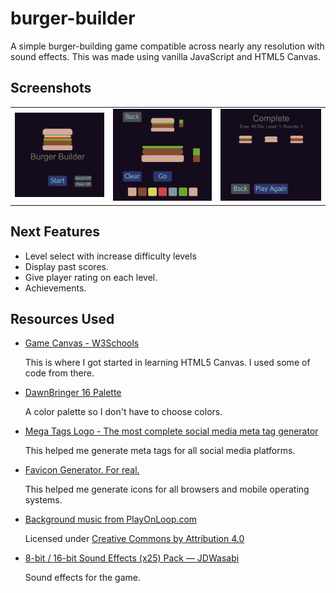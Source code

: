 # burger-builder
A simple burger-building game compatible across nearly any resolution with sound effects. This was made using vanilla JavaScript and HTML5 Canvas.

## Screenshots

<table><tbody>
  <tr>
    <td><img src="https://github.com/lewdev/burger-builder/raw/master/src/images/burger-builder-start-screen.png"></td>
    <td><img src="https://github.com/lewdev/burger-builder/raw/master/src/images/burger-builder-game-screen.png"></td>
    <td><img src="https://github.com/lewdev/burger-builder/raw/master/src/images/burger-builder-end-screen.png"></td>
  </tr>
</tbody></table>

## Next Features
* Level select with increase difficulty levels
* Display past scores.
* Give player rating on each level.
* Achievements.

## Resources Used
* [Game Canvas - W3Schools](https://www.w3schools.com/graphics/game_canvas.asp)

    This is where I got started in learning HTML5 Canvas. I used some of code from there.

* [DawnBringer 16 Palette](https://lospec.com/palette-list/dawnbringer-16)

    A color palette so I don't have to choose colors.

* [Mega Tags Logo - The most complete social media meta tag generator](https://megatags.co)

    This helped me generate meta tags for all social media platforms.

* [Favicon Generator. For real.](https://realfavicongenerator.net)

    This helped me generate icons for all browsers and mobile operating systems.

* [Background music from PlayOnLoop.com](https://www.playonloop.com/)

    Licensed under [Creative Commons by Attribution 4.0](https://creativecommons.org/licenses/by/4.0/)

* [8-bit / 16-bit Sound Effects (x25) Pack — JDWasabi](https://jdwasabi.itch.io/8-bit-16-bit-sound-effects-pack)

    Sound effects for the game.